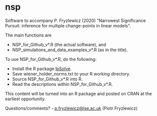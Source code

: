 # nsp
Software to accompany P. Fryzlewicz (2020) "Narrowest Significance Pursuit: inference for multiple change-points in linear models".

The main functions are
- NSP_for_Github_v*.R (the actual software), and
- NSP_simulations_and_data_examples_v*.R (as in the title).

To use NSP_for_Github_v*.R, do the following:

- Install the R package [lpSolve](https://CRAN.R-project.org/package=lpSolve).
- Save wiener_holder_norms.txt to your R working directory.
- Source NSP_for_Github_v*.R into R.
- Read the descriptions within NSP_for_Github_v*.R.

This content will be turned into an R package and posted on CRAN at the earliest opportunity.

Questions/comments? - p.fryzlewicz@lse.ac.uk (Piotr Fryzlewicz)
